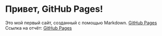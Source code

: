 # Привет, GitHub Pages! 
Это мой первый сайт, созданный с помощью Markdown.
[GitHub Pages](https://MegamaksproAssasin777.github.io/my-website)
Ссылка на отчёт:
[GitHub Pages](https://MegamaksproAssasin777.github.io/my-website/index.md)
